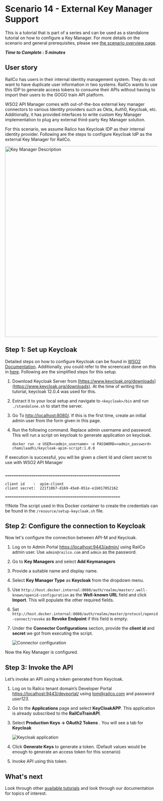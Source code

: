 # Scenario 14 - External Key Manager Support

This is a tutorial that is part of a series and can be used as a standalone tutorial on how to configure a Key Manager. For more details on the scenario and general prerequisites, please see [the scenario overview page]({{base_path}}/tutorials/scenarios/scenario-overview).

**_Time to Complete : 5 minutes_**

## User story

RailCo has users in their internal identity management system. They do not want to have duplicate user information in two systems. RailCo wants to use this IDP to generate access tokens to consume their APIs without having to import their users to the GOGO train API platform.

WSO2 API Manager comes with out-of-the-box external key manager connectors to various Identity providers such as Okta, Auth0, Keycloak, etc. Additionally, it has provided interfaces to write custom Key Manager implementation to plug any external third-party Key Manager solution. 

For this scenario, we assume Railco has Keycloak IDP as their internal identity provider. Following are the steps to configure Keycloak IdP as the external Key Manager for RailCo.

<img src="{{base_path}}/assets/img/tutorials/scenario-tutorials/scenario14.png" title="Key Manager Description" width="630"/>

## Step 1: Set up Keycloak

Detailed steps on how to configure Keycloak can be found in [WSO2 Documentation]({{base_path}}/administer/key-managers/configure-keycloak-connector/). Additionally, you could refer to the screencast done on this in [here](https://www.youtube.com/watch?v=xuZ6DPhXNX8). Following are the simplified steps for this setup.

1. Download Keycloak Server from [https://www.keycloak.org/downloads](https://www.keycloak.org/downloads). At the time of writing this tutorial, keycloak 12.0.4 was used for this.
2. Extract it to your local setup and navigate to `<keycloak>/bin` and run `./standalone.sh` to start the server.
3. Go To [http://localhost:8080/](http://localhost:8080/). If this is the first time, create an initial admin user from the form given in this page.
4. Run the following command. Replace admin username and password. This will run a script on keycloak to generate application on keycloak.

    ```
    docker run -e USER=<admin_username> -e PASSWORD=<admin_password> chamilaadhi/keycloak-apim-script:1.0.0
    ```

If execution is successful, you will be given a client Id and client secret to use with WSO2 API Manager

```

=====================================================

client id    :  apim-client
client secret:  221f10b7-d169-45e0-851e-e1b017052162

=====================================================

```

!!!Note
    The script used in this Docker container to create the credentials can be found in the `/resource/setup-keycloak.sh` file.


## Step 2: Configure the connection to Keycloak

Now let's configure the connection between API-M and Keycloak.

1. Log on to Admin Portal [https://localhost:9443/admin/](https://localhost:9443/admin/) using RailCo admin user. Use `admin@railco.com` and `admin` as the password.
2. Go to **Key Managers** and select **Add Keymanagers**
3. Provide a suitable name and display name.
4. Select **Key Manager Type** as **Keycloak** from the dropdown menu.
5. Use `http://host.docker.internal:8080/auth/realms/master/.well-known/openid-configuration` as the **Well-known URL** field and click **Import**. This will populate the other required fields.
6. Set `http://host.docker.internal:8080/auth/realms/master/protocol/openid-connect/revoke` as **Revoke Endpoint** if this field is empty.
7. Under the **Connector Configurations** section, provide the **client id** and **secret** we got from executing the script.

    ![Connector configuration]({{base_path}}/assets/img/tutorials/scenarios/connector-config.png)

Now the Key Manager is configured. 

## Step 3: Invoke the API

Let’s invoke an API using a token generated from Keycloak.

1. Log on to Railco tenant domain’s Developer Portal [https://localhost:9443/devportal/](https://localhost:9443/devportal/) using tom@railco.com and password _user123_.
2. Go to the **Applications** page and select **KeyCloakAPP**. This application is already subscribed to the **RailCoTrainAPI**. 
3. Select **Production Keys → OAuth2 Tokens** . You will see a tab for **Keycloak**
    
    ![Keycloak application]({{base_path}}/assets/img/tutorials/scenarios/keycloak-app.png)

4. Click **Generate Keys** to generate a token. (Default values would be enough to generate an access token for this scenario)
5. Invoke API using this token. 

## What's next

Look through other [available tutorials]({{base_path}}/tutorials/tutorials-overview) and look through our documentation for topics of interest.